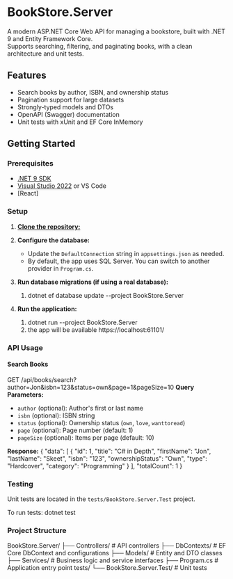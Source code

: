 # BookStore.Server

A modern ASP.NET Core Web API for managing a bookstore, built with .NET 9 and Entity Framework Core.  
Supports searching, filtering, and paginating books, with a clean architecture and unit tests.

## Features

- Search books by author, ISBN, and ownership status
- Pagination support for large datasets
- Strongly-typed models and DTOs
- OpenAPI (Swagger) documentation
- Unit tests with xUnit and EF Core InMemory

## Getting Started

### Prerequisites

- [.NET 9 SDK](https://dotnet.microsoft.com/download)
- [Visual Studio 2022](https://visualstudio.microsoft.com/) or VS Code
- [React]
### Setup

1. **[Clone the repository:](https://github.com/luisjjavier/book-project.git)**
   
2. **Configure the database:**
   - Update the `DefaultConnection` string in `appsettings.json` as needed.
   - By default, the app uses SQL Server. You can switch to another provider in `Program.cs`.
3. **Run database migrations (if using a real database):**
   1. dotnet ef database update --project BookStore.Server
4. **Run the application:**
   1. dotnet run --project BookStore.Server
   2. the app will be available https://localhost:61101/
### API Usage

#### Search Books
GET /api/books/search?author=Jon&isbn=123&status=own&page=1&pageSize=10
**Query Parameters:**
- `author` (optional): Author's first or last name
- `isbn` (optional): ISBN string
- `status` (optional): Ownership status (`own`, `love`, `wanttoread`)
- `page` (optional): Page number (default: 1)
- `pageSize` (optional): Items per page (default: 10)

**Response:**
{ "data": [ { "id": 1, "title": "C# in Depth", "firstName": "Jon", "lastName": "Skeet", "isbn": "123", "ownershipStatus": "Own", "type": "Hardcover", "category": "Programming" } ], "totalCount": 1 }


### Testing

Unit tests are located in the `tests/BookStore.Server.Test` project.

To run tests:
dotnet test
### Project Structure
BookStore.Server/ ├── Controllers/         # API controllers ├── DbContexts/          # EF Core DbContext and configurations ├── Models/              # Entity and DTO classes ├── Services/            # Business logic and service interfaces ├── Program.cs           # Application entry point tests/ └── BookStore.Server.Test/ # Unit tests